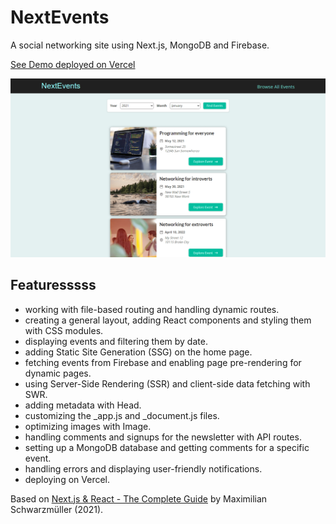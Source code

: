 # NextEvents

A social networking site using Next.js, MongoDB and Firebase.

[See Demo deployed on Vercel](https://nextevents.vercel.app/)

<p align="center">
    <img src="screenshot.png">
</p>

## Featuresssss

- working with file-based routing and handling dynamic routes.
- creating a general layout, adding React components and styling them with CSS modules.
- displaying events and filtering them by date.
- adding Static Site Generation (SSG) on the home page.
- fetching events from Firebase and enabling page pre-rendering for dynamic pages.
- using Server-Side Rendering (SSR) and client-side data fetching with SWR.
- adding metadata with Head.
- customizing the \_app.js and \_document.js files.
- optimizing images with Image.
- handling comments and signups for the newsletter with API routes.
- setting up a MongoDB database and getting comments for a specific event.
- handling errors and displaying user-friendly notifications.
- deploying on Vercel.

Based on [Next.js & React - The Complete Guide](https://www.udemy.com/course/nextjs-react-the-complete-guide/) by Maximilian Schwarzmüller (2021).
